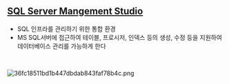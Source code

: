 <!-- --- --><!-- title: 개요 --><!-- updated: 2022-12-15 07:46:37Z --><!-- created: 2022-12-15 07:30:32Z --><!-- latitude: 37.26357270 --><!-- longitude: 127.02860090 --><!-- altitude: 0.0000 --><!-- --- -->## [SQL Server Mangement Studio](https://learn.microsoft.com/ko-kr/sql/ssms/download-sql-server-management-studio-ssms?view=sql-server-ver16)- SQL 인프라를 관리하기 위한 통합 환경- MS SQL서버에 접근하여 테이블, 프로시저, 인덱스 등의 생성, 수정 등을 지원하여 데이터베이스 관리를 가능하게 한다<br>![36fc18511bd1b447dbdab843faf78b4c.png](/joplinRes/_resources/36fc18511bd1b447dbdab843faf78b4c.png)
